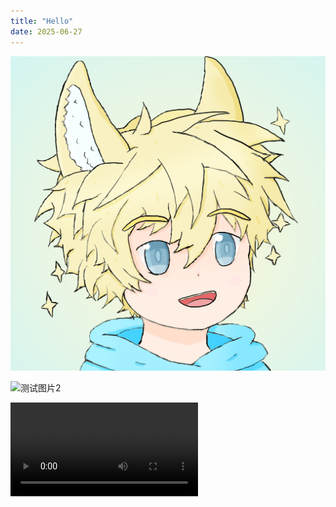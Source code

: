 ```yaml
---
title: "Hello"
date: 2025-06-27
---
```


![测试图片](https://raw.githubusercontent.com/MagicKuro/skills-github-pages/main/images/image.png)

![测试图片2](https://cdn.pixabay.com/photo/2025/05/14/10/09/bridge-9599215_1280.jpg)

<video controls>
  <source src="https://raw.githubusercontent.com/MagicKuro/skills-github-pages/main/videos/test_video.mp4">
</video>
